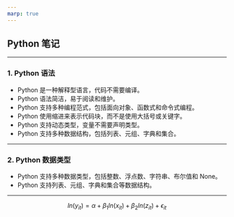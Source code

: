 ```yaml
---
marp: true
---
```





## Python 笔记

---

### 1. Python 语法
- Python 是一种解释型语言，代码不需要编译。
- Python 语法简洁，易于阅读和维护。
- Python 支持多种编程范式，包括面向对象、函数式和命令式编程。
- Python 使用缩进来表示代码块，而不是使用大括号或关键字。
- Python 支持动态类型，变量不需要声明类型。
- Python 支持多种数据结构，包括列表、元组、字典和集合。

---

### 2. Python 数据类型
- Python 支持多种数据类型，包括整数、浮点数、字符串、布尔值和 None。
- Python 支持列表、元组、字典和集合等数据结构。 

---


$$ln(y_{it}) = \alpha + \beta_1 ln(x_{it}) + \beta_2 ln(z_{it}) + \epsilon_{it}$$